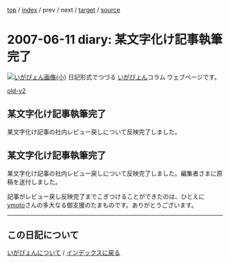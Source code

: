 [top](https://igapyon.github.io/diary/) 
 / [index](https://igapyon.github.io/diary/2007/index.html) 
 / prev 
 / next 
 / [target](https://igapyon.github.io/diary/2007/ig070611.html) 
 / [source](https://github.com/igapyon/diary/blob/gh-pages/2007/ig070611.html.src.md) 

2007-06-11 diary: 某文字化け記事執筆完了
=====================================================================================================
[![いがぴょん画像(小)](https://igapyon.github.io/diary/images/iga200306s.jpg "いがぴょん")](https://igapyon.github.io/diary/memo/memoigapyon.html) 日記形式でつづる [いがぴょん](https://igapyon.github.io/diary/memo/memoigapyon.html)コラム ウェブページです。

[old-v2](ig070611-orig.html)

## 某文字化け記事執筆完了

某文字化け記事の社内レビュー戻しについて反映完了しました。






## 某文字化け記事執筆完了


某文字化け記事の社内レビュー戻しについて反映完了しました。編集者さまに原稿を送付しました。

記事がレビュー戻し反映完了までこぎつけることができたのは、ひとえに [ymoto](http://d.hatena.ne.jp/ymoto/)さんの多大なる御支援のたまものです。ありがとうございます。


----------------------------------------------------------------------------------------------------

## この日記について
[いがぴょんについて](https://igapyon.github.io/diary/memo/memoigapyon.html) / [インデックスに戻る](https://igapyon.github.io/diary/idxall.html)
